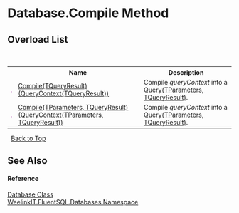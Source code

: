 # Database.Compile Method 
 


## Overload List
&nbsp;<table><tr><th></th><th>Name</th><th>Description</th></tr><tr><td>![Public method](media/pubmethod.gif "Public method")</td><td><a href="33d3eb6c-c768-d2bf-198f-82f0b77a1838">Compile(TQueryResult)(QueryContext(TQueryResult))</a></td><td>
Compile *queryContext* into a <a href="82639357-28f5-d7fe-833e-926791d1bac8">Query(TParameters, TQueryResult)</a>.</td></tr><tr><td>![Public method](media/pubmethod.gif "Public method")</td><td><a href="00082970-c113-7ab5-a284-96213d0b08db">Compile(TParameters, TQueryResult)(QueryContext(TParameters, TQueryResult))</a></td><td>
Compile *queryContext* into a <a href="82639357-28f5-d7fe-833e-926791d1bac8">Query(TParameters, TQueryResult)</a>.</td></tr></table>&nbsp;
<a href="#database.compile-method">Back to Top</a>

## See Also


#### Reference
<a href="1ef29391-24d2-6525-0055-890c8692aa0f">Database Class</a><br /><a href="c930745f-6cc4-22e6-dd43-cf715ae36caa">WeelinkIT.FluentSQL.Databases Namespace</a><br />